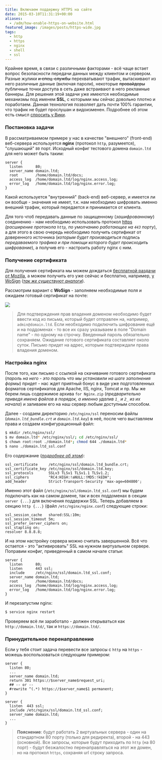 ```yaml
---
title: Включаем поддержку HTTPS на сайте
date: 2015-03-10T11:31:19+00:00
aliases:
  - /adm/how-enable-https-on-website.html
featured_image: /images/posts/https-wide.jpg
tags:
  - http
  - https
  - nginx
  - shell
  - ssl
---
```


Крайнее время, в связи с различными факторами - всё чаще встает вопрос безопасности передачи данных между клиентом и сервером. Разные жулики ~~и спец. службы~~ перехватывают трафик, вытаскивают из него различные данные (включая пароли), некоторые ~~провайдеры~~ публичные точки доступа в сеть даже встраивают в него рекламные баннеры. Для решения этой задачи уже имеются необходимые механизмы под именем **SSL**, с которыми мы сейчас довольно плотно и поработаем. Данная технология позволяет дать почти 100% гарантии, что трафик не будет прослушан и видоизменен. Подробнее об этом есть смысл [спросить у Вики](https://ru.wikipedia.org/wiki/SSL).

<!--more-->

### Постановка задачи

В рассматриваемом примере у нас в качестве "внешнего" (front-end) веб-сервера используется **nginx** (протокол `http`, разумеется), "слушающий" `80` порт. Исходный конфиг тестового домена `domain.ltd` для него может быть таким:

```
server {
  listen      80;
  server_name domain.ltd;
  root        /home/domain.ltd/docs;
  access_log  /home/domain.ltd/log/nginx.access.log;
  error_log   /home/domain.ltd/log/nginx.error.log;
}
```

Какой используется "внутренний" (back-end) веб-сервер, и имеется ли он вообще - значения не имеет, т.к. нам необходимо шифровать именно внешний трафик, который передается и принимается от клиента.

Для того чтоб передавать данные по защищенному (_зашифрованному_) соединению - нам необходимо использовать протокол [https](https://ru.wikipedia.org/wiki/HTTPS) _(расширение протокола `http`, по умолчанию работающее на `443` порту_), а для этого в свою очередь необходимо получить сертификат от доверенного источника (_которым будет производиться подпись передаваемого трафика и при помощи которого будет происходить шифрование_), а получив его - настроить работу nginx с ним.

### Получение сертификата

Для получения сертификата мы можем дождаться [бесплатной раздачи от Mozilla](https://letsencrypt.org/), а можем получить его уже сейчас и бесплатно, например, [у WoSign](https://buy.wosign.com/free/) (_[так же существуют аналоги](https://habr.com/search/?q=%D0%91%D0%B5%D1%81%D0%BF%D0%BB%D0%B0%D1%82%D0%BD%D1%8B%D0%B9+SSL)_).

Рассмотрим вариант с **WoSign** - заполняем необходимые поля и ожидаем готовый сертификат на почте:
  
![](https://hsto.org/files/8ec/542/fd9/8ec542fd9903422cad8cfc13d2b22975.png)

> Для подтверждения прав владения доменом необходимо будет ввести код из письма, который будет отправлен на, например, `admin@domain.ltd`. Если необходимо подключить шифрование ещё и на поддоменах - то все их сразу указываем в поле "Domain name" - по одному на строчку. Введенный пароль обязательно сохраняем. Ожидание готового сертификата составляет около суток. Письмо придет на адрес, которым подтверждали права владения доменом.

### Настройка nginx

После того, как письмо с ссылкой на скачивание готового сертификата (_пароль на него - это пароль что мы установили на шаге заполнения формы_) придет - нас ждет приятный бонус в виде уже подготовленных форматов сертификатов для Apache, IIS, nginx, Tomcat и пр. Мы же берем лишь содержимое архива `for Nginx.zip` (_предварительно приведя имена файлов в порядок, а именно удалив `1_` и `2_` из их начала_) и заливаем его на наш сервер любым доступным способом.

Далее - создаем директорию `/etc/nginx/ssl` переносим файлы (_`domain.ltd_bundle.crt` и `domain.ltd.key`_) в неё, после чего выставляем права и создаем конфигурационный файл:

```bash
$ mkdir /etc/nginx/ssl/
$ mv domain.ltd* /etc/nginx/ssl/; cd /etc/nginx/ssl/
$ chown root:root ./domain.ltd*; chmod 644 ./domain.ltd*
$ nano ./domain.ltd_ssl.conf
```

Его содержание (_[подробнее об этом](https://habr.com/post/195808/)_):

```
ssl_certificate     /etc/nginx/ssl/domain.ltd_bundle.crt;
ssl_certificate_key /etc/nginx/ssl/domain.ltd.key;
ssl_protocols       SSLv3 TLSv1 TLSv1.1 TLSv1.2;
ssl_ciphers         "RC4:HIGH:!aNULL:!MD5:!kEDH";
add_header          Strict-Transport-Security 'max-age=604800';
```

Именно этот файл (`/etc/nginx/ssl/domain.ltd_ssl.conf`) мы будем подключать как на самом домене, так и всех поддоменах в секции `server {...}` для включения поддержки SSL. Теперь добавляем в секцию `http {...}` (файл `/etc/nginx/nginx.conf`) следующие строки:

```
ssl_session_cache   shared:SSL:10m;
ssl_session_timeout 5m;
ssl_prefer_server_ciphers on;
ssl_stapling on;
resolver 8.8.8.8;
```

И на этом настройку сервера можно считать завершенной. Всё что остается - это "активировать" SSL на нужном виртуальном сервере. Поправим конфиг, приведенный в самом начале статьи:

```
server {
  listen      80;
  listen      443 ssl;
  include     /etc/nginx/ssl/domain.ltd_ssl.conf;
  server_name domain.ltd;
  root        /home/domain.ltd/docs;
  access_log  /home/domain.ltd/log/nginx.access.log;
  error_log   /home/domain.ltd/log/nginx.error.log;
}
```

И перезапустим nginx:

```bash
$ service nginx restart
```

Проверяем всё ли заработало - должен открываться как `http://domain.ltd/`, так и `https://domain.ltd/`.

### Принудительное перенаправление

Если у тебя стоит задача перевести все запросы с `http` на `https` - можешь воспользоваться следующим примером:

```
server {
  listen 80;
  ...
  server_name domain.ltd;
  return 301 https://$server_name$request_uri;
  ## -- or --
  #rewrite ^(.*) https://$server_name$1 permanent;
}

server {
  listen  443 ssl;
  include /etc/nginx/ssl/domain.ltd_ssl.conf;
  server_name domain.ltd;
  ...
}
```

> **Пояснение**: будут работать 2 виртуальных сервера - один на стандартном 80 порту (только для редиректа), второй - на 443 (основной). Все запросы, которые будут приходить по `http` (на 80 порт) - будут безжалостно перенаправляться на этот же домен, но на протокол `https`, сохраняя url строку запроса.